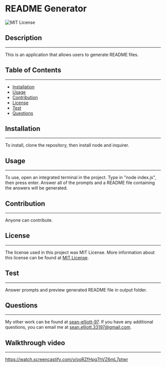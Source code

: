 
  # README Generator
  
  ![MIT License](https://img.shields.io/static/v1?label=License&message=MIT%20License&color=green)
  
  
  ## Description
  --- 
  This is an application that allows users to generate README files.
  
  ## Table of Contents
  ---
  * [Installation](#installation)
  * [Usage](#usage)
  * [Contribution](#contribution)
  * [License](#license)
  * [Test](#test)
  * [Questions](#questions)
  
  ## Installation
  ---
  To install, clone the repository, then install node and inquirer.
  
  ## Usage
  ---
  To use, open an integrated terminal in the project. Type in "node index.js", then press enter. Answer all of the prompts and a README file containing the answers will be generated.
  
  ## Contribution
  ---
  Anyone can contribute.
  
  ## License
  ---
  The license used in this project was MIT License. More information about this license can be found at [MIT License](https://choosealicense.com/licenses/mit/).
    
  
  ## Test
  ---
  Answer prompts and preview generated README file in output folder. 
  
  ## Questions
  ---
  My other work can be found at <a href="https://github.com/sean-elliott-97" title="github profile" target = "blank">sean-elliott-97</a>. If you have any additional questions, you can email me at [sean.elliott.33197@gmail.com](mailto:sean.elliott.33197@gmail.com).
  
  ## Walkthrough video
  ---
  <a href = "https://watch.screencastify.com/v/ooRZfHpg7hVZ6mL7ptwr" target = "blank">https://watch.screencastify.com/v/ooRZfHpg7hVZ6mL7ptwr</a>
